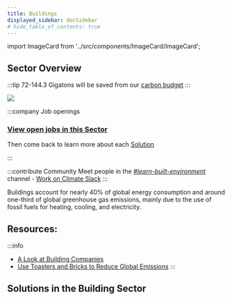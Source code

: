 ```yaml
---
title: Buildings
displayed_sidebar: docSidebar
# hide_table_of_contents: true
---
```

import ImageCard from '../src/components/ImageCard/ImageCard';

## Sector Overview

:::tip 72-144.3 Gigatons will be saved from our [carbon budget](/glossary/#carbon-budget)
:::

![](/../static/img/buildings.jpg)

:::company Job openings
### [View open jobs in this Sector](https://climatebase.org/jobs?l=&q=&sectors=Buildings&p=0&remote=false)

Then come back to learn more about each [Solution](#solutions-in-this-sector)

<!--This is the best strategy to accelerate your expertise as a top candidate-->
:::

:::contribute Community
Meet people in the *[#learn-built-environment](https://app.slack.com/client/T017M28BLSG/C033K3U1ZQR)* channel - [Work on Climate Slack](https://workonclimate.org)
:::

Buildings account for nearly 40% of global energy consumption and around one-third of global greenhouse gas emissions, mainly due to the use of fossil fuels for heating, cooling, and electricity. 

## Resources:

:::info
- [A Look at Building Companies](https://www.climatedrift.com/p/a-look-at-building-companies?utm_source=%2Fsearch%2Finsulation&utm_medium=reader2)
- [Use Toasters and Bricks to Reduce Global Emissions](https://www.climatedrift.com/p/how-to-use-toasters-and-bricks-to)
:::

## Solutions in the Building Sector

<div style={{ display: 'flex', flexWrap: 'wrap'}}>

  <ImageCard
  title="Alternative Refrigerants"
  description="Substitutes for traditional refrigerants with lower Global Warming Potential, reducing greenhouse gas emissions."
  imageUrl="/img/co2-refrigeration.jpg"
  linkUrl="../solution-alternative-refrigerants"
/>

  <ImageCard
    title="Biogas for Cooking"
    description="Use of biogas, produced from organic waste, as a clean and renewable cooking fuel."
    imageUrl="/img/biogas-for-cooking.jpg"
    linkUrl="../solution-biogas-for-cooking"
  />

  <ImageCard
    title="Building Automation Systems"
    description="Integrated technology controlling building operations for energy efficiency and occupant comfort."
    imageUrl="/img/building-automation.png"
    linkUrl="../solution-building-automation-systems"
  />

  <ImageCard
    title="Building Retrofitting"
    description="Process of upgrading existing buildings with energy-efficient measures to reduce energy consumption."
    imageUrl="/img/building-retrofitting.jpg"
    linkUrl="../solution-building-retrofitting"
  />

  <ImageCard
    title="Clean Cooking"
    description="Adoption of clean and efficient cooking technologies to reduce indoor air pollution and emissions."
    imageUrl="/img/clean-cooking.jpg"
    linkUrl="../solution-clean-cooking"
  />

  <ImageCard
    title="District Heating"
    description="Centralized heating systems that supply thermal energy to multiple buildings, increasing energy efficiency."
    imageUrl="/img/district-heating.jpg"
    linkUrl="../solution-district-heating"
  />

  <ImageCard
    title="Dynamic Glass"
    description="Smart glass technology that adapts its tint in response to changing environmental conditions, reducing energy use."
    imageUrl="/img/dynamic-glass.jpg"
    linkUrl="../solution-dynamic-glass"
  />

  <ImageCard
    title="Green and Cool Roofs"
    description="Roofing systems with vegetation or reflective materials to reduce heat absorption and energy consumption."
    imageUrl="/img/green-roofing.png"
    linkUrl="../solution-green-and-cool-roofs"
  />

  <ImageCard
    title="High-Efficiency Heat Pumps"
    description="Heat pumps that efficiently transfer heat between indoor and outdoor environments for heating and cooling."
    imageUrl="/img/high-efficiency-heat-pumps.png"
    linkUrl="../solution-high-efficiency-heat-pumps"
  />

  <ImageCard
    title="High-Performance Glass"
    description="Advanced glass technology that enhances insulation and energy efficiency in buildings."
    imageUrl="/img/high-performance-glass.png"
    linkUrl="../solution-high-performance-glass"
  />

  <ImageCard
    title="Insulation"
    description="Materials used to prevent heat loss or gain, improving energy efficiency in buildings."
    imageUrl="/img/insulation.jpg"
    linkUrl="../solution-insulation"
  />

  <ImageCard
    title="Low-Flow Fixtures"
    description="Water fixtures designed to reduce water consumption and promote efficient water use."
    imageUrl="/img/low-flow-fixtures.png"
    linkUrl="../solution-low-flow-fixtures"
  />

  <ImageCard
    title="Net Zero Buildings"
    description="Buildings designed to produce as much energy as they consume, achieving net-zero emissions."
    imageUrl="/img/net-zero-buildings.jpg"
    linkUrl="../solution-net-zero-buildings"
  />

  <ImageCard
    title="Refrigerant Management"
    description="Effective management and proper disposal of refrigerants to minimize emissions of potent greenhouse gases."
    imageUrl="/img/refrigerant-management.png"
    linkUrl="../solution-refrigerant-management"
  />

  <ImageCard
    title="Smart Thermostats"
    description="Thermostats equipped with intelligent controls for optimized heating and cooling, reducing energy waste."
    imageUrl="/img/smart-thermostats.webp"
    linkUrl="../solution-smart-thermostats"
  />

  <ImageCard
    title="Solar Hot Water"
    description="Utilization of solar energy to heat water for various applications, including domestic use and space heating."
    imageUrl="/img/solar-hot-water.webp"
    linkUrl="../solution-solar-hot-water"
  />

</div>


